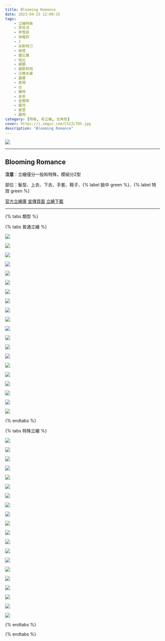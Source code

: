 ```yaml
---
title: Blooming Romance
date: 2023-04-23 12:09:15
tags:
    - 立繪時裝
    - 李世河
    - 李雪菲
    - 徐維莉
    - J
    - 米斯特汀
    - 納塔
    - 蕾比雅
    - 哈比
    - 緹娜
    - 薇歐莉特
    - 沃爾夫姜
    - 露娜
    - 索瑪
    - 白
    - 賽特
    - 未來
    - 金徹斯
    - 銀河
    - 愛里
    - 露西
category: [時裝, 有立繪, 全角色]
cover: https://i.imgur.com/C5IZLTDh.jpg
description: "Blooming Romance"
---
```


![](https://i.imgur.com/C5IZLTD.jpg)

---
## Blooming Romance

**注意**：立繪僅分一般和特殊，模組分2型

部位：髮型、上衣、下衣、手套、鞋子、{% label 臉中 green %}、{% label 特效 green %}

[官方立繪庫](https://closers.nexon.com/Pds/FanSiteKit)
[宣傳頁面](https://closers.nexon.com/Events2023/0420/Costume)
[立繪下載](https://closers.vod.nexoncdn.co.kr/site/fansitekit/Closers_FansiteKit_BloomingRomance_230420_99249F6BBD3CE197.zip)

---


{% tabs 類型 %}
<!-- tab 普通角色立繪-->
{% tabs 普通立繪 %}
<!-- tab 李世河(Seha)-->
[![](https://i.imgur.com/fk21egVh.png)](https://i.imgur.com/fk21egV.png)
<!-- endtab -->
<!-- tab 李雪菲(Seulbi)-->
[![](https://i.imgur.com/Y5bqjeHh.png)](https://i.imgur.com/Y5bqjeH.png)
<!-- endtab -->
<!-- tab 徐維莉(Yuri)-->
[![](https://i.imgur.com/MowIEY6h.png)](https://i.imgur.com/MowIEY6.png)
<!-- endtab -->
<!-- tab J-->
[![](https://i.imgur.com/uaUgbtoh.png)](https://i.imgur.com/uaUgbto.png)
<!-- endtab -->
<!-- tab 米斯特汀(Tein)-->
[![](https://i.imgur.com/6SGMbKLh.png)](https://i.imgur.com/6SGMbKL.png)
<!-- endtab -->
<!-- tab 納塔(Nata)-->
[![](https://i.imgur.com/7D27vk2h.png)](https://i.imgur.com/7D27vk2.png)
<!-- endtab -->
<!-- tab 蕾比雅(Levia)-->
[![](https://i.imgur.com/Y8Sfb9nh.png)](https://i.imgur.com/Y8Sfb9n.png)
<!-- endtab -->
<!-- tab 哈比(Harpy)-->
[![](https://i.imgur.com/k3I7fvJh.png)](https://i.imgur.com/k3I7fvJ.png)
<!-- endtab -->
<!-- tab 緹娜(Tina)-->
[![](https://i.imgur.com/Av5stsPh.png)](https://i.imgur.com/Av5stsP.png)
<!-- endtab -->
<!-- tab 薇歐莉特(Violet)-->
[![](https://i.imgur.com/66ZsMx8h.png)](https://i.imgur.com/66ZsMx8.png)
<!-- endtab -->
<!-- tab 沃爾夫姜(Wolfgang)-->
[![](https://i.imgur.com/Va2hihYh.png)](https://i.imgur.com/Va2hihY.png)
<!-- endtab -->
<!-- tab 露娜(Luna)-->
[![](https://i.imgur.com/AnVsuEih.png)](https://i.imgur.com/AnVsuEi.png)
<!-- endtab -->
<!-- tab 索瑪(Soma)-->
[![](https://i.imgur.com/a4fJspNh.png)](https://i.imgur.com/a4fJspN.png)
<!-- endtab -->
<!-- tab 白(Bai)-->
[![](https://i.imgur.com/ML9sxcdh.png)](https://i.imgur.com/ML9sxcd.png)
<!-- endtab -->
<!-- tab 賽特(Seth)-->
[![](https://i.imgur.com/v9kXYBOh.png)](https://i.imgur.com/v9kXYBO.png)
<!-- endtab -->
<!-- tab 未來(Mirae)-->
[![](https://i.imgur.com/Cyl5NBch.png)](https://i.imgur.com/Cyl5NBc.png)
<!-- endtab -->
<!-- tab 徹斯(Chulsoo)-->
[![](https://i.imgur.com/9zrbQbbh.png)](https://i.imgur.com/9zrbQbb.png)
<!-- endtab -->
<!-- tab 銀河(Eunha)-->
[![](https://i.imgur.com/leeoSNzh.png)](https://i.imgur.com/leeoSNz.png)
<!-- endtab -->
<!-- tab 露西(Lucy)-->
[![](https://i.imgur.com/uve1Q3Wh.png)](https://i.imgur.com/uve1Q3W.png)
<!-- endtab -->
<!-- tab 愛里(Aeri)-->
[![](https://i.imgur.com/Nt1D8ZPh.png)](https://i.imgur.com/Nt1D8ZP.png)
<!-- endtab -->
{% endtabs %}
<!-- endtab -->

<!-- tab 特殊角色立繪-->
{% tabs 特殊立繪 %}
<!-- tab 李世河(Seha)-->
[![](https://i.imgur.com/P2PDI12h.png)](https://i.imgur.com/P2PDI12.png)
<!-- endtab -->
<!-- tab 李雪菲(Seulbi)-->
[![](https://i.imgur.com/vPUQVrCh.png)](https://i.imgur.com/vPUQVrC.png)
<!-- endtab -->
<!-- tab 徐維莉(Yuri)-->
[![](https://i.imgur.com/Rf31Fjxh.png)](https://i.imgur.com/Rf31Fjx.png)
<!-- endtab -->
<!-- tab J-->
[![](https://i.imgur.com/v8JgITSh.png)](https://i.imgur.com/v8JgITS.png)
<!-- endtab -->
<!-- tab 米斯特汀(Tein)-->
[![](https://i.imgur.com/OuK9KZmh.png)](https://i.imgur.com/OuK9KZm.png)
<!-- endtab -->
<!-- tab 納塔(Nata)-->
[![](https://i.imgur.com/ccO303Uh.png)](https://i.imgur.com/ccO303U.png)
<!-- endtab -->
<!-- tab 蕾比雅(Levia)-->
[![](https://i.imgur.com/mTc2AbEh.png)](https://i.imgur.com/mTc2AbE.png)
<!-- endtab -->
<!-- tab 哈比(Harpy)-->
[![](https://i.imgur.com/OCaQTVHh.png)](https://i.imgur.com/OCaQTVH.png)
<!-- endtab -->
<!-- tab 緹娜(Tina)-->
[![](https://i.imgur.com/GjSQjJLh.png)](https://i.imgur.com/GjSQjJL.png)
<!-- endtab -->
<!-- tab 薇歐莉特(Violet)-->
[![](https://i.imgur.com/NALlsYdh.png)](https://i.imgur.com/NALlsYd.png)
<!-- endtab -->
<!-- tab 沃爾夫姜(Wolfgang)-->
[![](https://i.imgur.com/KhQFYqEh.png)](https://i.imgur.com/KhQFYqE.png)
<!-- endtab -->
<!-- tab 露娜(Luna)-->
[![](https://i.imgur.com/vP415Drh.png)](https://i.imgur.com/vP415Dr.png)
<!-- endtab -->
<!-- tab 索瑪(Soma)-->
[![](https://i.imgur.com/ynVeAaIh.png)](https://i.imgur.com/ynVeAaI.png)
<!-- endtab -->
<!-- tab 白(Bai)-->
[![](https://i.imgur.com/u9SIaiWh.png)](https://i.imgur.com/u9SIaiW.png)
<!-- endtab -->
<!-- tab 賽特(Seth)-->
[![](https://i.imgur.com/wztfMdCh.png)](https://i.imgur.com/wztfMdC.png)
<!-- endtab -->
<!-- tab 未來(Mirae)-->
[![](https://i.imgur.com/uiij4qqh.png)](https://i.imgur.com/uiij4qq.png)
<!-- endtab -->
<!-- tab 徹斯(Chulsoo)-->
[![](https://i.imgur.com/u7SzTKTh.png)](https://i.imgur.com/u7SzTKT.png)
<!-- endtab -->
<!-- tab 銀河(Eunha)-->
[![](https://i.imgur.com/FiIRmQVh.png)](https://i.imgur.com/FiIRmQV.png)
<!-- endtab -->
<!-- tab 露西(Lucy)-->
[![](https://i.imgur.com/OauMnfFh.png)](https://i.imgur.com/OauMnfF.png)
<!-- endtab -->
<!-- tab 愛里(Aeri)-->
[![](https://i.imgur.com/SoI7eJYh.png)](https://i.imgur.com/SoI7eJY.png)
<!-- endtab -->
{% endtabs %}
<!-- endtab -->

{% endtabs %}
